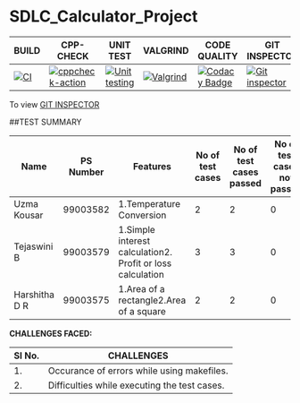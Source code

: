 # SDLC_Calculator_Project


|                                    BUILD                                                                                                                                          |                       CPP-CHECK                                                                                                                                                                        |                          UNIT TEST                                                                                                                                                                  |                           VALGRIND                                                                                                                                                              |                        CODE QUALITY                                                                                                                                                                                                                                                              |                    GIT INSPECTOR                                                                                                                                                                           |
|-----------------------------------------------------------------------------------------------------------------------------------------------------------------------------------|--------------------------------------------------------------------------------------------------------------------------------------------------------------------------------------------------------|-----------------------------------------------------------------------------------------------------------------------------------------------------------------------------------------------------|-------------------------------------------------------------------------------------------------------------------------------------------------------------------------------------------------|--------------------------------------------------------------------------------------------------------------------------------------------------------------------------------------------------------------------------------------------------------------------------------------------------|------------------------------------------------------------------------------------------------------------------------------------------------------------------------------------------------------------|
| [![CI](https://github.com/99003579/SDLC_Calculator_Project/actions/workflows/main.yml/badge.svg)](https://github.com/99003579/SDLC_Calculator_Project/actions/workflows/main.yml) | [![cppcheck-action](https://github.com/99003579/SDLC_Calculator_Project/actions/workflows/cppcheck.yml/badge.svg)](https://github.com/99003579/SDLC_Calculator_Project/actions/workflows/cppcheck.yml) | [![Unit testing](https://github.com/99003579/SDLC_Calculator_Project/actions/workflows/unittest.yml/badge.svg)](https://github.com/99003579/SDLC_Calculator_Project/actions/workflows/unittest.yml) | [![Valgrind](https://github.com/99003579/SDLC_Calculator_Project/actions/workflows/valgrind.yml/badge.svg)](https://github.com/99003579/SDLC_Calculator_Project/actions/workflows/valgrind.yml) | [![Codacy Badge](https://app.codacy.com/project/badge/Grade/9a54225bacdf4c79a2f8a38c435f5332)](https://www.codacy.com/gh/99003579/SDLC_Calculator_Project/dashboard?utm_source=github.com&amp;utm_medium=referral&amp;utm_content=99003579/SDLC_Calculator_Project&amp;utm_campaign=Badge_Grade) | [![Git inspector](https://github.com/99003579/SDLC_Calculator_Project/actions/workflows/git_inspect.yml/badge.svg)](https://github.com/99003579/SDLC_Calculator_Project/actions/workflows/git_inspect.yml) |

To view [GIT INSPECTOR](https://99003579.github.io/SDLC_Calculator_Project/)

##TEST SUMMARY 

| Name | PS Number | Features | No of test cases | No of test cases passed | No of test cases not passed |
| --- | --- | --- | --- | --- | --- |
| Uzma Kousar | 99003582 | 1.Temperature Conversion | 2 | 2 | 0 |
| Tejaswini B | 99003579 | 1.Simple interest calculation2. Profit or loss calculation | 3 | 3 | 0 |
| Harshitha D R | 99003575 | 1.Area of a rectangle2.Area of a square | 2 | 2 | 0 |


**CHALLENGES FACED:**

| **Sl No.** | **CHALLENGES** |
| --- | --- |
| 1. | Occurance of errors while using makefiles. |
| 2. | Difficulties while executing the test cases. |
